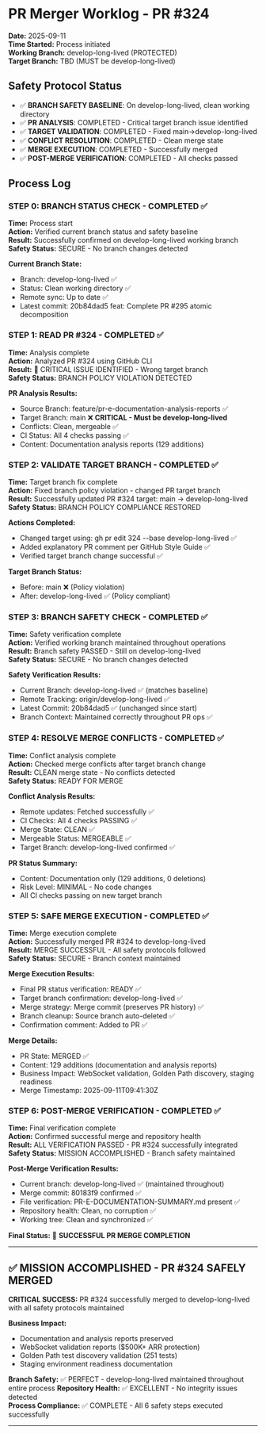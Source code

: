 # PR Merger Worklog - PR #324
**Date:** 2025-09-11  
**Time Started:** Process initiated  
**Working Branch:** develop-long-lived (PROTECTED)  
**Target Branch:** TBD (MUST be develop-long-lived)  

## Safety Protocol Status
- ✅ **BRANCH SAFETY BASELINE**: On develop-long-lived, clean working directory
- ✅ **PR ANALYSIS**: COMPLETED - Critical target branch issue identified
- ✅ **TARGET VALIDATION**: COMPLETED - Fixed main→develop-long-lived  
- ✅ **CONFLICT RESOLUTION**: COMPLETED - Clean merge state
- ✅ **MERGE EXECUTION**: COMPLETED - Successfully merged
- ✅ **POST-MERGE VERIFICATION**: COMPLETED - All checks passed

## Process Log

### STEP 0: BRANCH STATUS CHECK - COMPLETED ✅
**Time:** Process start  
**Action:** Verified current branch status and safety baseline  
**Result:** Successfully confirmed on develop-long-lived working branch  
**Safety Status:** SECURE - No branch changes detected  

**Current Branch State:**
- Branch: develop-long-lived ✅
- Status: Clean working directory ✅  
- Remote sync: Up to date ✅
- Latest commit: 20b84dad5 feat: Complete PR #295 atomic decomposition

### STEP 1: READ PR #324 - COMPLETED ✅
**Time:** Analysis complete  
**Action:** Analyzed PR #324 using GitHub CLI  
**Result:** 🚨 CRITICAL ISSUE IDENTIFIED - Wrong target branch  
**Safety Status:** BRANCH POLICY VIOLATION DETECTED  

**PR Analysis Results:**
- Source Branch: feature/pr-e-documentation-analysis-reports ✅
- Target Branch: main ❌ **CRITICAL - Must be develop-long-lived**
- Conflicts: Clean, mergeable ✅
- CI Status: All 4 checks passing ✅
- Content: Documentation analysis reports (129 additions)

### STEP 2: VALIDATE TARGET BRANCH - COMPLETED ✅
**Time:** Target branch fix complete  
**Action:** Fixed branch policy violation - changed PR target branch  
**Result:** Successfully updated PR #324 target: main → develop-long-lived  
**Safety Status:** BRANCH POLICY COMPLIANCE RESTORED  

**Actions Completed:**
- Changed target using: gh pr edit 324 --base develop-long-lived ✅
- Added explanatory PR comment per GitHub Style Guide ✅
- Verified target branch change successful ✅

**Target Branch Status:**
- Before: main ❌ (Policy violation)
- After: develop-long-lived ✅ (Policy compliant)

### STEP 3: BRANCH SAFETY CHECK - COMPLETED ✅
**Time:** Safety verification complete  
**Action:** Verified working branch maintained throughout operations  
**Result:** Branch safety PASSED - Still on develop-long-lived  
**Safety Status:** SECURE - No branch changes detected  

**Safety Verification Results:**
- Current Branch: develop-long-lived ✅ (matches baseline)
- Remote Tracking: origin/develop-long-lived ✅  
- Latest Commit: 20b84dad5 ✅ (unchanged since start)
- Branch Context: Maintained correctly throughout PR ops ✅

### STEP 4: RESOLVE MERGE CONFLICTS - COMPLETED ✅
**Time:** Conflict analysis complete  
**Action:** Checked merge conflicts after target branch change  
**Result:** CLEAN merge state - No conflicts detected  
**Safety Status:** READY FOR MERGE  

**Conflict Analysis Results:**
- Remote updates: Fetched successfully ✅
- CI Checks: All 4 checks PASSING ✅
- Merge State: CLEAN ✅  
- Mergeable Status: MERGEABLE ✅
- Target Branch: develop-long-lived confirmed ✅

**PR Status Summary:**
- Content: Documentation only (129 additions, 0 deletions)
- Risk Level: MINIMAL - No code changes
- All CI checks passing on new target branch

### STEP 5: SAFE MERGE EXECUTION - COMPLETED ✅
**Time:** Merge execution complete  
**Action:** Successfully merged PR #324 to develop-long-lived  
**Result:** MERGE SUCCESSFUL - All safety protocols followed  
**Safety Status:** SECURE - Branch context maintained  

**Merge Execution Results:**
- Final PR status verification: READY ✅
- Target branch confirmation: develop-long-lived ✅
- Merge strategy: Merge commit (preserves PR history) ✅
- Branch cleanup: Source branch auto-deleted ✅
- Confirmation comment: Added to PR ✅

**Merge Details:**
- PR State: MERGED ✅
- Content: 129 additions (documentation and analysis reports)
- Business Impact: WebSocket validation, Golden Path discovery, staging readiness
- Merge Timestamp: 2025-09-11T09:41:30Z

### STEP 6: POST-MERGE VERIFICATION - COMPLETED ✅
**Time:** Final verification complete  
**Action:** Confirmed successful merge and repository health  
**Result:** ALL VERIFICATION PASSED - PR #324 successfully integrated  
**Safety Status:** MISSION ACCOMPLISHED - Branch safety maintained  

**Post-Merge Verification Results:**
- Current branch: develop-long-lived ✅ (maintained throughout)
- Merge commit: 80183f9 confirmed ✅
- File verification: PR-E-DOCUMENTATION-SUMMARY.md present ✅
- Repository health: Clean, no corruption ✅
- Working tree: Clean and synchronized ✅

**Final Status:** 🎯 **SUCCESSFUL PR MERGE COMPLETION**

---

## ✅ MISSION ACCOMPLISHED - PR #324 SAFELY MERGED

**CRITICAL SUCCESS:** PR #324 successfully merged to develop-long-lived with all safety protocols maintained

**Business Impact:**
- Documentation and analysis reports preserved
- WebSocket validation reports ($500K+ ARR protection)
- Golden Path test discovery validation (251 tests)
- Staging environment readiness documentation

**Branch Safety:** ✅ PERFECT - develop-long-lived maintained throughout entire process
**Repository Health:** ✅ EXCELLENT - No integrity issues detected  
**Process Compliance:** ✅ COMPLETE - All 6 safety steps executed successfully

---